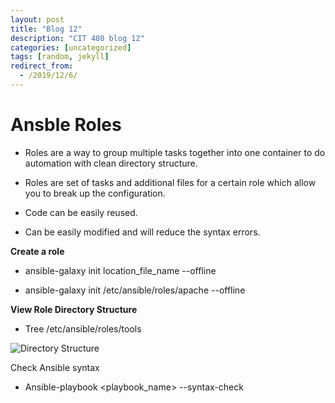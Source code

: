 ```yaml
---
layout: post
title: "Blog 12"
description: "CIT 480 blog 12"
categories: [uncategorized]
tags: [random, jekyll]
redirect_from:
  - /2019/12/6/
---
```


# Ansble Roles

* Roles are a way to group multiple tasks together into one container to do automation with clean directory structure.

* Roles are set of tasks and additional files for a certain role which allow you to break up the configuration.

* Code can be easily reused. 

* Can be easily modified and will reduce the syntax errors.


__Create a role__

* ansible-galaxy init location_file_name --offline

* ansible-galaxy init /etc/ansible/roles/apache  --offline

__View Role Directory Structure__

* Tree /etc/ansible/roles/tools

 ![Directory Structure](Blogs/assets/images/screenshots/blog12.jpg)

Check Ansible syntax
* Ansible-playbook <playbook_name> --syntax-check

